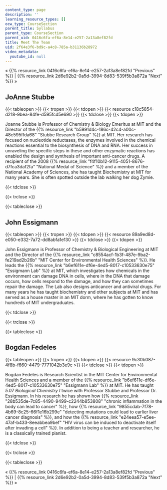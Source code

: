 ```yaml
---
content_type: page
description: ''
learning_resource_types: []
ocw_type: CourseSection
parent_title: Syllabus
parent_type: CourseSection
parent_uid: 0416c6fa-ef6a-8e14-e257-2a13a8ef82fd
title: Meet The Team
uid: 2f64e3f6-bd9c-a4c8-785a-b31136b28972
video_metadata:
  youtube_id: null
---
```


« {{% resource_link 0416c6fa-ef6a-8e14-e257-2a13a8ef82fd "Previous" %}} | {{% resource_link 2d6e92b2-0a5d-3994-8d83-539f5b3a872a "Next" %}} »

JoAnne Stubbe
-------------

{{< tableopen >}}
{{< tropen >}}
{{< tdopen >}}
{{< resource c18c5854-d218-9bea-84fe-d595fcd5e690 >}}
{{< tdclose >}}
{{< tdopen >}}


Joanne Stubbe is Professor of Chemistry & Biology Emeritus at MIT and the Director of the {{% resource_link "b5991d4c-186c-42c4-a00c-48c595ffda68" "Stubbe Research Group" %}} at MIT. Her research has focused on nucleotide reductases, the enzymes involved in the chemical reactions essential to the biosynthesis of DNA and RNA. Her success in unraveling the specific steps in these and other enzymatic reactions has enabled the design and synthesis of important anti-cancer drugs. A recipient of the 2008 {{% resource_link "f4f10b12-9115-4051-8676-d7fca3daf2fa" "National Medal of Science" %}} and a member of the National Academy of Sciences, she has taught Biochemistry at MIT for many years. She is often spotted outside the lab walking her dog Zymie.


{{< tdclose >}}

{{< trclose >}}

{{< tableclose >}}

John Essigmann
--------------

{{< tableopen >}}
{{< tropen >}}
{{< tdopen >}}
{{< resource 89a9ed8d-e050-e332-7a72-dd8abfa1e130 >}}
{{< tdclose >}}
{{< tdopen >}}


John Essigmann is Professor of Chemistry & Biological Engineering at MIT and the Director of the {{% resource_link "c8554acf-1b3f-487e-9ba2-fe219ad2b26b" "MIT Center for Environmental Health Sciences" %}}. He leads the {{% resource_link "b6ef611e-df6e-4ed5-8017-c10533630e75" "Essigmann Lab" %}} at MIT, which investigates how chemicals in the environment can damage DNA in cells, where in the DNA that damage occurs, how cells respond to the damage, and how they can sometimes repair the damage. The Lab also designs anticancer and antiviral drugs. For many years he has taught biochemistry and other subjects at MIT and has served as a house master in an MIT dorm, where he has gotten to know hundreds of MIT undergraduates.


{{< tdclose >}}

{{< trclose >}}

{{< tableclose >}}

Bogdan Fedeles
--------------

{{< tableopen >}}
{{< tropen >}}
{{< tdopen >}}
{{< resource 9c30b087-4f8b-f660-4479-7771042b3e9c >}}
{{< tdclose >}}
{{< tdopen >}}


Bogdan Fedeles is Research Scientist in the MIT Center for Environmental Health Sciences and a member of the {{% resource_link "b6ef611e-df6e-4ed5-8017-c10533630e75" "Essigmann Lab" %}} at MIT. He has taught _5.07 Biological Chemistry I_ twice with Professor Stubbe and Professor Dr. Essigmann. In his research he has shown how {{% resource_link "28b535de-7c85-4490-9499-c2244b853808" "chronic inflammation in the body can lead to cancer" %}}, how {{% resource_link "9855cdab-7f78-4b69-8c25-66f1e16b299e" "detecting mutations could lead to earlier liver cancer diagnosis" %}}, and how the {{% resource_link "e24eea57-e5ee-47af-b433-8eeabbea9bef" "HIV virus can be induced to deactivate itself after invading a cell" %}}. In addition to being a teacher and researcher, he is a classically trained pianist.


{{< tdclose >}}

{{< trclose >}}

{{< tableclose >}}

« {{% resource_link 0416c6fa-ef6a-8e14-e257-2a13a8ef82fd "Previous" %}} | {{% resource_link 2d6e92b2-0a5d-3994-8d83-539f5b3a872a "Next" %}} »